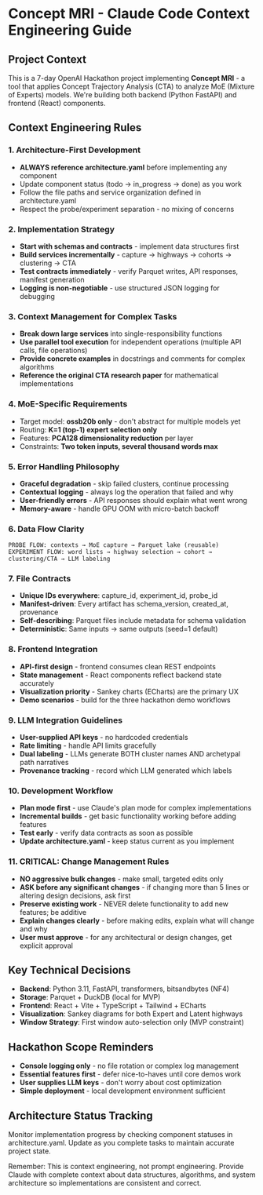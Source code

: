 # Concept MRI - Claude Code Context Engineering Guide

## Project Context
This is a 7-day OpenAI Hackathon project implementing **Concept MRI** - a tool that applies Concept Trajectory Analysis (CTA) to analyze MoE (Mixture of Experts) models. We're building both backend (Python FastAPI) and frontend (React) components.

## Context Engineering Rules

### 1. Architecture-First Development
- **ALWAYS reference architecture.yaml** before implementing any component
- Update component status (todo → in_progress → done) as you work
- Follow the file paths and service organization defined in architecture.yaml
- Respect the probe/experiment separation - no mixing of concerns

### 2. Implementation Strategy
- **Start with schemas and contracts** - implement data structures first
- **Build services incrementally** - capture → highways → cohorts → clustering → CTA
- **Test contracts immediately** - verify Parquet writes, API responses, manifest generation
- **Logging is non-negotiable** - use structured JSON logging for debugging

### 3. Context Management for Complex Tasks
- **Break down large services** into single-responsibility functions
- **Use parallel tool execution** for independent operations (multiple API calls, file operations)
- **Provide concrete examples** in docstrings and comments for complex algorithms
- **Reference the original CTA research paper** for mathematical implementations

### 4. MoE-Specific Requirements
- Target model: **ossb20b only** - don't abstract for multiple models yet
- Routing: **K=1 (top-1) expert selection only** 
- Features: **PCA128 dimensionality reduction** per layer
- Constraints: **Two token inputs, several thousand words max**

### 5. Error Handling Philosophy
- **Graceful degradation** - skip failed clusters, continue processing
- **Contextual logging** - always log the operation that failed and why
- **User-friendly errors** - API responses should explain what went wrong
- **Memory-aware** - handle GPU OOM with micro-batch backoff

### 6. Data Flow Clarity
```
PROBE FLOW: contexts → MoE capture → Parquet lake (reusable)
EXPERIMENT FLOW: word lists → highway selection → cohort → clustering/CTA → LLM labeling
```

### 7. File Contracts
- **Unique IDs everywhere**: capture_id, experiment_id, probe_id
- **Manifest-driven**: Every artifact has schema_version, created_at, provenance
- **Self-describing**: Parquet files include metadata for schema validation
- **Deterministic**: Same inputs → same outputs (seed=1 default)

### 8. Frontend Integration
- **API-first design** - frontend consumes clean REST endpoints
- **State management** - React components reflect backend state accurately  
- **Visualization priority** - Sankey charts (ECharts) are the primary UX
- **Demo scenarios** - build for the three hackathon demo workflows

### 9. LLM Integration Guidelines
- **User-supplied API keys** - no hardcoded credentials
- **Rate limiting** - handle API limits gracefully
- **Dual labeling** - LLMs generate BOTH cluster names AND archetypal path narratives
- **Provenance tracking** - record which LLM generated which labels

### 10. Development Workflow
- **Plan mode first** - use Claude's plan mode for complex implementations
- **Incremental builds** - get basic functionality working before adding features
- **Test early** - verify data contracts as soon as possible
- **Update architecture.yaml** - keep status current as you implement

### 11. CRITICAL: Change Management Rules
- **NO aggressive bulk changes** - make small, targeted edits only
- **ASK before any significant changes** - if changing more than 5 lines or altering design decisions, ask first
- **Preserve existing work** - NEVER delete functionality to add new features; be additive
- **Explain changes clearly** - before making edits, explain what will change and why
- **User must approve** - for any architectural or design changes, get explicit approval

## Key Technical Decisions
- **Backend**: Python 3.11, FastAPI, transformers, bitsandbytes (NF4)
- **Storage**: Parquet + DuckDB (local for MVP)  
- **Frontend**: React + Vite + TypeScript + Tailwind + ECharts
- **Visualization**: Sankey diagrams for both Expert and Latent highways
- **Window Strategy**: First window auto-selection only (MVP constraint)

## Hackathon Scope Reminders
- **Console logging only** - no file rotation or complex log management
- **Essential features first** - defer nice-to-haves until core demos work
- **User supplies LLM keys** - don't worry about cost optimization
- **Simple deployment** - local development environment sufficient

## Architecture Status Tracking
Monitor implementation progress by checking component statuses in architecture.yaml. Update as you complete tasks to maintain accurate project state.

Remember: This is context engineering, not prompt engineering. Provide Claude with complete context about data structures, algorithms, and system architecture so implementations are consistent and correct.